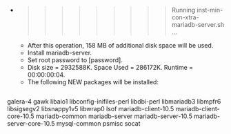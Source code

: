 * >>>>>>>>> Running inst-min-con-xtra-mariadb-server.sh ...
  * After this operation, 158 MB of additional disk space will be used.
  * Install mariadb-server.
  * Set root password to [password].
  * Disk size = 2932588K. Space Used = 286172K. Runtime = 00:00:00:04.
  * The following NEW packages will be installed:
  ```bash
galera-4 gawk libaio1 libconfig-inifiles-perl libdbi-perl
libmariadb3 libmpfr6 libsigsegv2 libsnappy1v5 libwrap0
lsof mariadb-client-10.5 mariadb-client-core-10.5 mariadb-common mariadb-server
mariadb-server-10.5 mariadb-server-core-10.5 mysql-common psmisc socat
  ```
